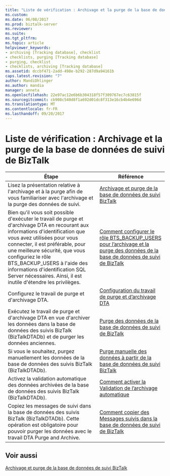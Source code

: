 ```yaml
---
title: "Liste de vérification : Archivage et la purge de la base de données de suivi de BizTalk | Documents Microsoft"
ms.custom: 
ms.date: 06/08/2017
ms.prod: biztalk-server
ms.reviewer: 
ms.suite: 
ms.tgt_pltfrm: 
ms.topic: article
helpviewer_keywords:
- archiving [Tracking database], checklist
- checklists, purging [Tracking database]
- purging, checklist
- checklists, archiving [Tracking database]
ms.assetid: dccbf471-2add-498e-b292-287d9a94161b
caps.latest.revision: "7"
author: MandiOhlinger
ms.author: mandia
manager: anneta
ms.openlocfilehash: 22e97ac12e6b6b304318f57f309767ec7c63815f
ms.sourcegitcommit: cb908c540d8f1a692d01dc8f313e16cb4b4e696d
ms.translationtype: MT
ms.contentlocale: fr-FR
ms.lasthandoff: 09/20/2017
---
```

# <a name="checklist-archiving-and-purging-the-biztalk-tracking-database"></a>Liste de vérification : Archivage et la purge de la base de données de suivi de BizTalk
|Étape|Référence|  
|----------|---------------|  
|Lisez la présentation relative à l'archivage et à la purge afin de vous familiariser avec l'archivage et la purge des données de suivi.|[Archivage et purge de la base de données de suivi BizTalk](../core/archiving-and-purging-the-biztalk-tracking-database.md)|  
|Bien qu'il vous soit possible d'exécuter le travail de purge et d'archivage DTA en recourant aux informations d'identification que vous avez utilisées pour vous connecter, il est préférable, pour une meilleure sécurité, que vous configuriez le rôle BTS_BACKUP_USERS à l'aide des informations d'identification SQL Server nécessaires. Ainsi, il est inutile d'étendre les privilèges.|[Comment configurer le rôle BTS_BACKUP_USERS pour l’archivage et la purge des données de la base de données de suivi de BizTalk](../core/configure-bts_backup_users-role-to-archive-and-purge-from-tracking-database.md)|  
|Configurez le travail de purge et d'archivage DTA.|[Configuration du travail de purge et d’archivage DTA](../core/how-to-configure-the-dta-purge-and-archive-job.md)|  
|Exécutez le travail de purge et d'archivage DTA en vue d'archiver les données dans la base de données des suivis BizTalk (BizTalkDTADb) et de purger les données anciennes.|[Purge des données de la base de données de suivi de BizTalk](../core/how-to-purge-data-from-the-biztalk-tracking-database.md)|  
|Si vous le souhaitez, purgez manuellement les données de la base de données des suivis BizTalk (BizTalkDTADb).|[Purge manuelle des données à partir de la base de données de suivi BizTalk](../core/how-to-manually-purge-data-from-the-biztalk-tracking-database.md)|  
|Activez la validation automatique des données archivées de la base de données des suivis BizTalk (BizTalkDTADb).|[Comment activer la Validation de l’archivage automatique](../core/how-to-enable-automatic-archive-validation.md)|  
|Copiez les messages de suivi dans la base de données des suivis BizTalk (BizTalkDTADb). Cette opération est obligatoire pour pouvoir purger les données avec le travail DTA Purge and Archive.|[Comment copier des Messages suivis dans la base de données de suivi de BizTalk](../core/how-to-copy-tracked-messages-into-the-biztalk-tracking-database.md)|  
  
## <a name="see-also"></a>Voir aussi  
 [Archivage et purge de la base de données de suivi BizTalk](../core/archiving-and-purging-the-biztalk-tracking-database.md)